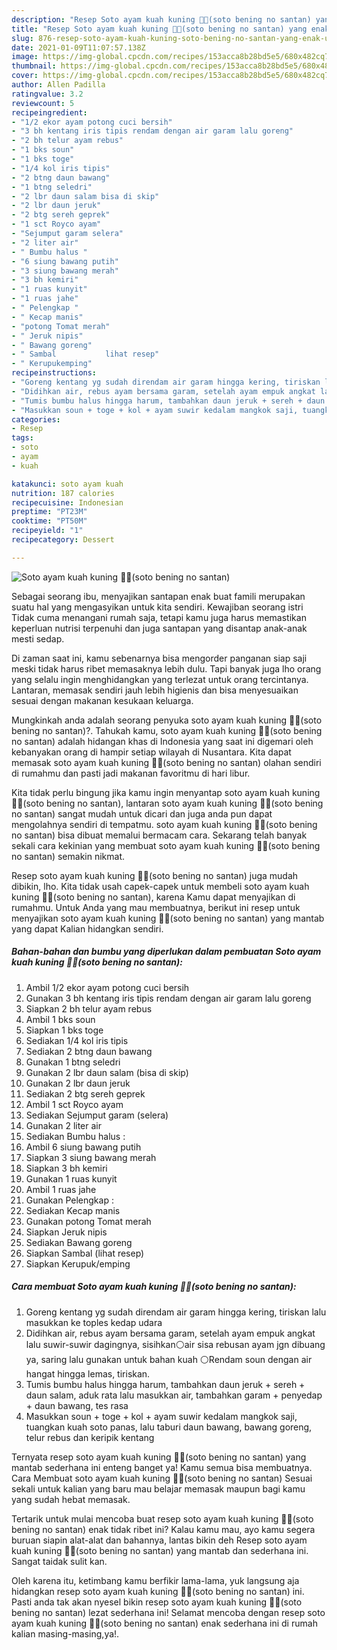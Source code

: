 ```yaml
---
description: "Resep Soto ayam kuah kuning 🍜🍜(soto bening no santan) yang enak Untuk Jualan"
title: "Resep Soto ayam kuah kuning 🍜🍜(soto bening no santan) yang enak Untuk Jualan"
slug: 876-resep-soto-ayam-kuah-kuning-soto-bening-no-santan-yang-enak-untuk-jualan
date: 2021-01-09T11:07:57.138Z
image: https://img-global.cpcdn.com/recipes/153acca8b28bd5e5/680x482cq70/soto-ayam-kuah-kuning-🍜🍜soto-bening-no-santan-foto-resep-utama.jpg
thumbnail: https://img-global.cpcdn.com/recipes/153acca8b28bd5e5/680x482cq70/soto-ayam-kuah-kuning-🍜🍜soto-bening-no-santan-foto-resep-utama.jpg
cover: https://img-global.cpcdn.com/recipes/153acca8b28bd5e5/680x482cq70/soto-ayam-kuah-kuning-🍜🍜soto-bening-no-santan-foto-resep-utama.jpg
author: Allen Padilla
ratingvalue: 3.2
reviewcount: 5
recipeingredient:
- "1/2 ekor ayam potong cuci bersih"
- "3 bh kentang iris tipis rendam dengan air garam lalu goreng"
- "2 bh telur ayam rebus"
- "1 bks soun"
- "1 bks toge"
- "1/4 kol iris tipis"
- "2 btng daun bawang"
- "1 btng seledri"
- "2 lbr daun salam bisa di skip"
- "2 lbr daun jeruk"
- "2 btg sereh geprek"
- "1 sct Royco ayam"
- "Sejumput garam selera"
- "2 liter air"
- " Bumbu halus "
- "6 siung bawang putih"
- "3 siung bawang merah"
- "3 bh kemiri"
- "1 ruas kunyit"
- "1 ruas jahe"
- " Pelengkap "
- " Kecap manis"
- "potong Tomat merah"
- " Jeruk nipis"
- " Bawang goreng"
- " Sambal           lihat resep"
- " Kerupukemping"
recipeinstructions:
- "Goreng kentang yg sudah direndam air garam hingga kering, tiriskan lalu masukkan ke toples kedap udara"
- "Didihkan air, rebus ayam bersama garam, setelah ayam empuk angkat lalu suwir-suwir dagingnya, sisihkan⚪air sisa rebusan ayam jgn dibuang ya, saring lalu gunakan untuk bahan kuah ⚪Rendam soun dengan air hangat hingga lemas, tiriskan."
- "Tumis bumbu halus hingga harum, tambahkan daun jeruk + sereh + daun salam, aduk rata lalu masukkan air, tambahkan garam + penyedap + daun bawang, tes rasa"
- "Masukkan soun + toge + kol + ayam suwir kedalam mangkok saji, tuangkan kuah soto panas, lalu taburi daun bawang, bawang goreng, telur rebus dan keripik kentang"
categories:
- Resep
tags:
- soto
- ayam
- kuah

katakunci: soto ayam kuah 
nutrition: 187 calories
recipecuisine: Indonesian
preptime: "PT23M"
cooktime: "PT50M"
recipeyield: "1"
recipecategory: Dessert

---
```



![Soto ayam kuah kuning 🍜🍜(soto bening no santan)](https://img-global.cpcdn.com/recipes/153acca8b28bd5e5/680x482cq70/soto-ayam-kuah-kuning-🍜🍜soto-bening-no-santan-foto-resep-utama.jpg)

Sebagai seorang ibu, menyajikan santapan enak buat famili merupakan suatu hal yang mengasyikan untuk kita sendiri. Kewajiban seorang istri Tidak cuma menangani rumah saja, tetapi kamu juga harus memastikan keperluan nutrisi terpenuhi dan juga santapan yang disantap anak-anak mesti sedap.

Di zaman  saat ini, kamu sebenarnya bisa mengorder panganan siap saji meski tidak harus ribet memasaknya lebih dulu. Tapi banyak juga lho orang yang selalu ingin menghidangkan yang terlezat untuk orang tercintanya. Lantaran, memasak sendiri jauh lebih higienis dan bisa menyesuaikan sesuai dengan makanan kesukaan keluarga. 



Mungkinkah anda adalah seorang penyuka soto ayam kuah kuning 🍜🍜(soto bening no santan)?. Tahukah kamu, soto ayam kuah kuning 🍜🍜(soto bening no santan) adalah hidangan khas di Indonesia yang saat ini digemari oleh kebanyakan orang di hampir setiap wilayah di Nusantara. Kita dapat memasak soto ayam kuah kuning 🍜🍜(soto bening no santan) olahan sendiri di rumahmu dan pasti jadi makanan favoritmu di hari libur.

Kita tidak perlu bingung jika kamu ingin menyantap soto ayam kuah kuning 🍜🍜(soto bening no santan), lantaran soto ayam kuah kuning 🍜🍜(soto bening no santan) sangat mudah untuk dicari dan juga anda pun dapat mengolahnya sendiri di tempatmu. soto ayam kuah kuning 🍜🍜(soto bening no santan) bisa dibuat memalui bermacam cara. Sekarang telah banyak sekali cara kekinian yang membuat soto ayam kuah kuning 🍜🍜(soto bening no santan) semakin nikmat.

Resep soto ayam kuah kuning 🍜🍜(soto bening no santan) juga mudah dibikin, lho. Kita tidak usah capek-capek untuk membeli soto ayam kuah kuning 🍜🍜(soto bening no santan), karena Kamu dapat menyajikan di rumahmu. Untuk Anda yang mau membuatnya, berikut ini resep untuk menyajikan soto ayam kuah kuning 🍜🍜(soto bening no santan) yang mantab yang dapat Kalian hidangkan sendiri.

<!--inarticleads1-->

##### Bahan-bahan dan bumbu yang diperlukan dalam pembuatan Soto ayam kuah kuning 🍜🍜(soto bening no santan):

1. Ambil 1/2 ekor ayam potong cuci bersih
1. Gunakan 3 bh kentang iris tipis rendam dengan air garam lalu goreng
1. Siapkan 2 bh telur ayam rebus
1. Ambil 1 bks soun
1. Siapkan 1 bks toge
1. Sediakan 1/4 kol iris tipis
1. Sediakan 2 btng daun bawang
1. Gunakan 1 btng seledri
1. Gunakan 2 lbr daun salam (bisa di skip)
1. Gunakan 2 lbr daun jeruk
1. Sediakan 2 btg sereh geprek
1. Ambil 1 sct Royco ayam
1. Sediakan Sejumput garam (selera)
1. Gunakan 2 liter air
1. Sediakan  Bumbu halus :
1. Ambil 6 siung bawang putih
1. Siapkan 3 siung bawang merah
1. Siapkan 3 bh kemiri
1. Gunakan 1 ruas kunyit
1. Ambil 1 ruas jahe
1. Gunakan  Pelengkap :
1. Sediakan  Kecap manis
1. Gunakan potong Tomat merah
1. Siapkan  Jeruk nipis
1. Sediakan  Bawang goreng
1. Siapkan  Sambal           (lihat resep)
1. Siapkan  Kerupuk/emping




<!--inarticleads2-->

##### Cara membuat Soto ayam kuah kuning 🍜🍜(soto bening no santan):

1. Goreng kentang yg sudah direndam air garam hingga kering, tiriskan lalu masukkan ke toples kedap udara
1. Didihkan air, rebus ayam bersama garam, setelah ayam empuk angkat lalu suwir-suwir dagingnya, sisihkan⚪air sisa rebusan ayam jgn dibuang ya, saring lalu gunakan untuk bahan kuah ⚪Rendam soun dengan air hangat hingga lemas, tiriskan.
1. Tumis bumbu halus hingga harum, tambahkan daun jeruk + sereh + daun salam, aduk rata lalu masukkan air, tambahkan garam + penyedap + daun bawang, tes rasa
1. Masukkan soun + toge + kol + ayam suwir kedalam mangkok saji, tuangkan kuah soto panas, lalu taburi daun bawang, bawang goreng, telur rebus dan keripik kentang




Ternyata resep soto ayam kuah kuning 🍜🍜(soto bening no santan) yang mantab sederhana ini enteng banget ya! Kamu semua bisa membuatnya. Cara Membuat soto ayam kuah kuning 🍜🍜(soto bening no santan) Sesuai sekali untuk kalian yang baru mau belajar memasak maupun bagi kamu yang sudah hebat memasak.

Tertarik untuk mulai mencoba buat resep soto ayam kuah kuning 🍜🍜(soto bening no santan) enak tidak ribet ini? Kalau kamu mau, ayo kamu segera buruan siapin alat-alat dan bahannya, lantas bikin deh Resep soto ayam kuah kuning 🍜🍜(soto bening no santan) yang mantab dan sederhana ini. Sangat taidak sulit kan. 

Oleh karena itu, ketimbang kamu berfikir lama-lama, yuk langsung aja hidangkan resep soto ayam kuah kuning 🍜🍜(soto bening no santan) ini. Pasti anda tak akan nyesel bikin resep soto ayam kuah kuning 🍜🍜(soto bening no santan) lezat sederhana ini! Selamat mencoba dengan resep soto ayam kuah kuning 🍜🍜(soto bening no santan) enak sederhana ini di rumah kalian masing-masing,ya!.

